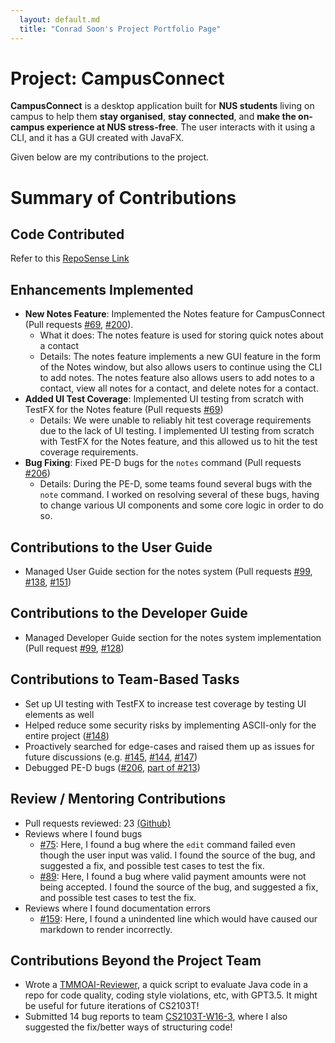 ```yaml
---
  layout: default.md
  title: "Conrad Soon's Project Portfolio Page"
---
```


# Project: CampusConnect
**CampusConnect** is a desktop application built for **NUS students** living on campus to help them **stay organised**, **stay connected**, and **make the on-campus experience at NUS stress-free**. The user interacts with it using a CLI, and it has a GUI created with JavaFX.

Given below are my contributions to the project.

# Summary of Contributions

## Code Contributed

Refer to this [RepoSense Link](https://nus-cs2103-ay2324s1.github.io/tp-dashboard/?search=conradsoon&sort=groupTitle&sortWithin=title&timeframe=commit&mergegroup=&groupSelect=groupByRepos&breakdown=true&checkedFileTypes=docs~functional-code~test-code~other&tabOpen=true&tabType=zoom&zA=conradsoon&zR=AY2324S1-CS2103T-T13-2%2Ftp%5Bmaster%5D&zACS=201.41666666666666&zS=2023-09-22&zFS=conradsoon&zU=2023-11-11&zMG=false&zFTF=commit&zFGS=groupByRepos&zFR=false)

## Enhancements Implemented

* **New Notes Feature**: Implemented the Notes feature for CampusConnect (Pull requests [#69](https://github.com/AY2324S1-CS2103T-T13-2/tp/pull/69), [#200](https://github.com/AY2324S1-CS2103T-T13-2/tp/pull/200)).
  * What it does: The notes feature is used for storing quick notes about a contact
  * Details: The notes feature implements a new GUI feature in the form of the Notes window, but also allows users to continue using the CLI to add notes. The notes feature also allows users to add notes to a contact, view all notes for a contact, and delete notes for a contact.
* **Added UI Test Coverage**: Implemented UI testing from scratch with TestFX for the Notes feature (Pull requests [#69](https://github.com/AY2324S1-CS2103T-T13-2/tp/pull/69))
  * Details: We were unable to reliably hit test coverage requirements due to the lack of UI testing. I implemented UI testing from scratch with TestFX for the Notes feature, and this allowed us to hit the test coverage requirements.
* **Bug Fixing**: Fixed PE-D bugs for the `notes` command (Pull requests [#206](https://github.com/AY2324S1-CS2103T-T13-2/tp/pull/206))
  * Details: During the PE-D, some teams found several bugs with the `note` command. I worked on resolving several of these bugs, having to change various UI components and some core logic in order to do so.

## Contributions to the User Guide

* Managed User Guide section for the notes system (Pull requests [#99](https://github.com/AY2324S1-CS2103T-T13-2/tp/pull/99), [#138](https://github.com/AY2324S1-CS2103T-T13-2/tp/pull/138), [#151](https://github.com/AY2324S1-CS2103T-T13-2/tp/pull/151))

## Contributions to the Developer Guide

* Managed Developer Guide section for the notes system implementation (Pull request [#99](https://github.com/AY2324S1-CS2103T-T13-2/tp/pull/99), [#128](https://github.com/AY2324S1-CS2103T-T13-2/tp/pull/128))

## Contributions to Team-Based Tasks

* Set up UI testing with TestFX to increase test coverage by testing UI elements as well
* Helped reduce some security risks by implementing ASCII-only for the entire project ([#148](https://github.com/AY2324S1-CS2103T-T13-2/tp/pull/148))
* Proactively searched for edge-cases and raised them up as issues for future discussions (e.g. [#145](https://github.com/AY2324S1-CS2103T-T13-2/tp/issues/145), [#144](https://github.com/AY2324S1-CS2103T-T13-2/tp/issues/144), [#147](https://github.com/AY2324S1-CS2103T-T13-2/tp/issues/147))
* Debugged PE-D bugs ([#206](https://github.com/AY2324S1-CS2103T-T13-2/tp/pull/206), [part of #213](https://github.com/AY2324S1-CS2103T-T13-2/tp/pull/213))

## Review / Mentoring Contributions

* Pull requests reviewed: 23 [(Github)](https://github.com/AY2324S1-CS2103T-T13-2/tp/pulls?q=is%3Apr+is%3Aclosed+reviewed-by%3Aconradsoon+)
* Reviews where I found bugs
  * [#75](https://github.com/AY2324S1-CS2103T-T13-2/tp/pull/75): Here, I found a bug where the `edit` command failed even though the user input was valid. I found the source of the bug, and suggested a fix, and possible test cases to test the fix.
  * [#89](https://github.com/AY2324S1-CS2103T-T13-2/tp/pull/89): Here, I found a bug where valid payment amounts were not being accepted. I found the source of the bug, and suggested a fix, and possible test cases to test the fix.
* Reviews where I found documentation errors
  * [#159](https://github.com/AY2324S1-CS2103T-T13-2/tp/pull/159): Here, I found a unindented line which would have caused our markdown to render incorrectly.

## Contributions Beyond the Project Team

* Wrote a [TMMOAI-Reviewer](https://github.com/conradsoon/tmmoai-reviewer), a quick script to evaluate Java code in a repo for code quality, coding style violations, etc, with GPT3.5. It might be useful for future iterations of CS2103T!
* Submitted 14 bug reports to team [CS2103T-W16-3](https://github.com/AY2324S1-CS2103T-W16-3/tp/issues?q=is%3Aissue+is%3Aclosed+Tester-C), where I also suggested the fix/better ways of structuring code!
